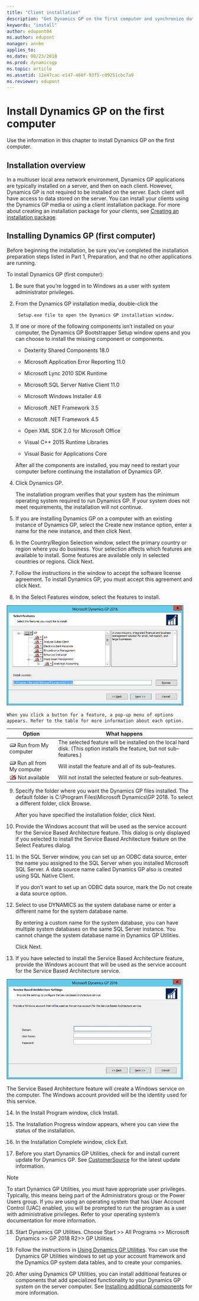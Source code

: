 ```yaml
---
title: "Client installation"
description: "Get Dynamics GP on the first computer and synchronize data with the server."
keywords: "install"
author: edupont04
ms.author: edupont
manager: annbe
applies_to: 
ms.date: 08/23/2018
ms.prod: dynamicsgp
ms.topic: article
ms.assetid: 12e47cac-e147-466f-93f5-c09251cbc7a9
ms.reviewer: edupont
---
```


# Install Dynamics GP on the first computer

Use the information in this chapter to install Dynamics GP on the first computer.  

## Installation overview

In a multiuser local area network environment, Dynamics GP applications are typically installed on a server, and then on each client. However, Dynamics GP is not required to be installed on the server. Each client will have access to data stored on the server. You can install your clients using the Dynamics GP media or using a client installation package. For more about creating an installation package for your clients, see [Creating an installation package](creating-an-installation-package.md).  

## Installing Dynamics GP (first computer)

Before beginning the installation, be sure you’ve completed the installation preparation steps listed in Part 1, Preparation, and that no other applications are running.

To install Dynamics GP (first computer):

1. Be sure that you’re logged in to Windows as a user with system administrator privileges.

2. From the Dynamics GP installation media, double-click the

        Setup.exe file to open the Dynamics GP installation window.

3. If one or more of the following components isn’t installed on your computer, the Dynamics GP Bootstrapper Setup window opens and you can choose to install the missing component or components.

    -   Dexterity Shared Components 18.0

    -   Microsoft Application Error Reporting 11.0

    -   Microsoft Lync 2010 SDK Runtime

    -   Microsoft SQL Server Native Client 11.0

    -   Microsoft Windows Installer 4.6

    -   Microsoft .NET Framework 3.5

    -   Microsoft .NET Framework 4.5

    -   Open XML SDK 2.0 for Microsoft Office

    -   Visual C++ 2015 Runtime Libraries

    -   Visual Basic for Applications Core

    After all the components are installed, you may need to restart your computer before continuing the installation of Dynamics GP.

4. Click Dynamics GP.

    The installation program verifies that your system has the minimum operating system required to run Dynamics GP. If your system does not meet requirements, the installation will not continue.

5. If you are installing Dynamics GP on a computer with an existing instance of Dynamics GP, select the Create new instance option, enter a name for the new instance, and then click Next.

6. In the Country/Region Selection window, select the primary country or region where you do business. Your selection affects which features are available to install. Some features are available only in selected countries or regions. Click Next.

7. Follow the instructions in the window to accept the software license agreement. To install Dynamics GP, you must accept this agreement and click Next.

8. In the Select Features window, select the features to install.

![choose the features to add or remove](media/add-remove-features.png "Feature selector")  

    When you click a button for a feature, a pop-up menu of options appears. Refer to the table for more information about each option.

| Option   | What happens   |
|---------|-------------|
| ![component icon](media/installed-component.png "Component icon") Run from My computer     | The selected feature will be installed on the local hard disk. (This option installs the feature, but not sub–features.) |  
| ![component icon](media/installed-component.png "Component icon") Run all from My computer | Will install the feature and all of its sub–features.                                                                    |  
| ![component icon](media/not-installed-component.png "Component icon") Not available            | Will not install the selected feature or sub–features.                                                                   |  

9. Specify the folder where you want the Dynamics GP files installed. The default folder is C:\\Program Files\\Microsoft Dynamics\\GP 2018. To select a different folder, click Browse.

    After you have specified the installation folder, click Next.

10. Provide the Windows account that will be used as the service account for the Service Based Architecture feature. This dialog is only displayed if you selected to install the Service Based Architecture feature on the Select Features dialog.

11. In the SQL Server window, you can set up an ODBC data source, enter the name you assigned to the SQL Server when you installed Microsoft SQL Server. A data source name called Dynamics GP also is created using SQL Native Client.

    If you don’t want to set up an ODBC data source, mark the Do not create a data source option.

12. Select to use DYNAMICS as the system database name or enter a different name for the system database name.

    By entering a custom name for the system database, you can have multiple system databases on the same SQL Server instance. You cannot change the system database name in Dynamics GP Utilities.

    Click Next.

13. If you have selected to install the Service Based Architecture feature, provide the Windows account that will be used as the service account for the Service Based Architecture service.

![login screen for service based architecture service](media/service-based-architecture-login.png "Login screen")  

The Service Based Architecture feature will create a Windows service on the computer. The Windows account provided will be the identity used for this service.

14. In the Install Program window, click Install.

15. The Installation Progress window appears, where you can view the status of the installation.

16. In the Installation Complete window, click Exit.

17. Before you start Dynamics GP Utilities, check for and install current update for Dynamics GP. See [CustomerSource](https://mbs.microsoft.com/customersource) for the latest update information.

> [!NOTE]
> To start Dynamics GP Utilities, you must have appropriate user privileges. Typically, this means being part of the Administrators group or the Power Users group. If you are using an operating system that has User Account Control (UAC) enabled, you will be prompted to run the program as a user with administrative privileges. Refer to your operating system’s documentation for more information.  

18. Start Dynamics GP Utilities. Choose Start &gt;&gt; All Programs &gt;&gt; Microsoft Dynamics &gt;&gt; GP 2018 R2&gt;&gt; GP Utilities.

19. Follow the instructions in [Using Dynamics GP Utilities](using-microsoft-dynamics-utilities.md). You can use the Dynamics GP Utilities windows to set up your account framework and the Dynamics GP system data tables, and to create your companies.

20. After using Dynamics GP Utilities, you can install additional features or components that add specialized functionality to your Dynamics GP system on the server computer. See [Installing additional components](installing-additional-components.md) for more information.  
